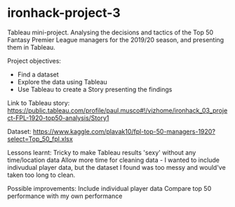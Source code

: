 # ironhack-project-3
Tableau mini-project. Analysing the decisions and tactics of the Top 50 Fantasy Premier League managers for the 2019/20 season, and presenting them in Tableau.

Project objectives:
- Find a dataset
- Explore the data using Tableau
- Use Tableau to create a Story presenting the findings

Link to Tableau story:
https://public.tableau.com/profile/paul.musco#!/vizhome/ironhack_03_project-FPL-1920-top50-analysis/Story1

Dataset:
https://www.kaggle.com/plavak10/fpl-top-50-managers-1920?select=Top_50_fpl.xlsx

Lessons learnt:
Tricky to make Tableau results 'sexy' without any time/location data
Allow more time for cleaning data - I wanted to include indivudual player data, but the dataset I found was too messy and would've taken too long to clean.

Possible improvements:
Include individual player data
Compare top 50 performance with my own performance 
